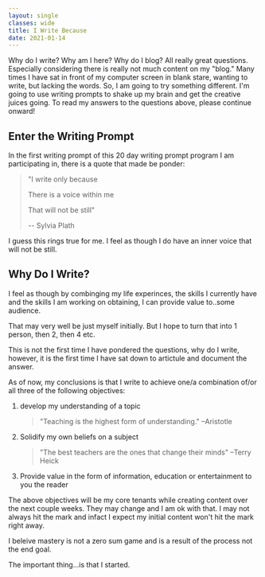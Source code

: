 ```yaml
---
layout: single
classes: wide
title: I Write Because
date: 2021-01-14
---
```

Why do I write? Why am I here? Why do I blog? All really great questions. Especially considering there is really not much content on my "blog." Many times I have sat in front of my computer screen in blank stare, wanting to write, but lacking the words. So, I am going to try something different. I'm going to use writing prompts to shake up my brain and get the creative juices going. To read my answers to the questions above, please continue onward!

## Enter the Writing Prompt
In the first writing prompt of this 20 day writing prompt program I am participating in, there is a quote that made be ponder:

> "I write only because
>
> There is a voice within me
>
> That will not be still"
>
>   -- Sylvia Plath

I guess this rings true for me. I feel as though I do have an inner voice that will not be still.


## Why Do I Write?
I feel as though by combinging my life experinces, the skills I currently have and the skills I am working on obtaining, I can provide value to..some audience.

That may very well be just myself initially. But I hope to turn that into 1 person, then 2, then 4 etc.

This is not the first time I have pondered the questions, why do I write, however, it is the first time I have sat down to artictule and document the answer.

As of now, my conclusions is that I write to achieve one/a combination of/or all three of the following objectives:

1) develop my understanding of a topic
    > "Teaching is the highest form of understanding." –Aristotle

2) Solidify my own beliefs on a subject
    > "The best teachers are the ones that change their minds" –Terry Heick

3) Provide value in the form of information, education or entertainment to you the reader


The above objectives will be my core tenants while creating content over the next couple weeks. They may change and I am ok with that. I may not always hit the mark and infact I expect my initial content won't hit the mark right away.

I beleive mastery is not a zero sum game and is a result of the process not the end goal.

The important thing...is that I started.
